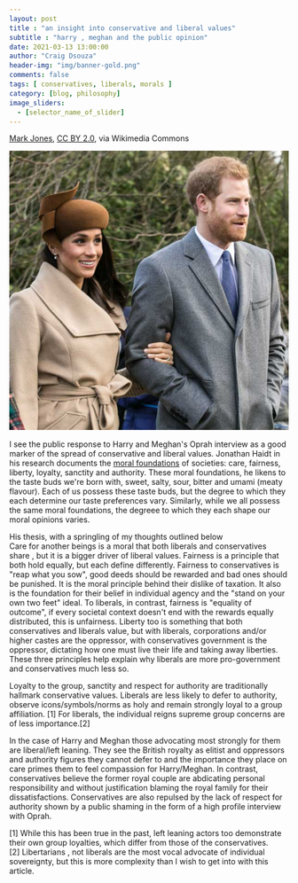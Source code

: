 ```yaml
---
layout: post
title : "an insight into conservative and liberal values"
subtitle : "harry , meghan and the public opinion"
date: 2021-03-13 13:00:00
author: "Craig Dsouza"
header-img: "img/banner-gold.png"
comments: false
tags: [ conservatives, liberals, morals ]
category: [blog, philosophy]
image_sliders:
  - [selector_name_of_slider]
---
```


<a href="https://commons.wikimedia.org/wiki/File:Prince_Harry_and_Meghan_Markle.jpg">Mark Jones</a>, <a href="https://creativecommons.org/licenses/by/2.0">CC BY 2.0</a>, via Wikimedia Commons

![harry-and-meghan](/img/posts/2021-03-13-british-royalty/harry_meghan.jpg)

I see the public response to Harry and Meghan's Oprah interview as a good marker of the spread of conservative and liberal values.
Jonathan Haidt in his research documents the [moral foundations](https://www.youtube.com/watch?v=7o5mLnfyfaY) of societies: 
care, fairness, liberty, loyalty, sanctity and authority.
These moral foundations, he likens to the taste buds we're born with, sweet, salty, sour, bitter and umami (meaty flavour). Each of us
possess these taste buds, but the degree to which they each determine our taste preferences vary. Similarly, while we all possess the
same moral foundations, the degreee to which they each shape our moral opinions varies. 

His thesis, with a springling of my thoughts outlined below<br>
Care for another beings is a moral that both liberals and conservatives share , but it is a bigger driver of liberal values. 
Fairness is a principle that both hold equally, but each define differently. Fairness to conservatives is "reap what you sow", 
good deeds should be rewarded and bad ones should be punished. It is the moral principle behind their dislike of taxation. It also 
is the foundation for their belief in individual agency and the "stand on your own two feet" ideal. To liberals, in contrast,
fairness is "equality of outcome", if every societal context doesn't end with the rewards equally distributed, this is unfairness. 
Liberty too is something that both conservatives and liberals value, but with liberals, corporations and/or higher castes are the oppressor,
with conservatives government is the oppressor, dictating how one must live their life and taking away liberties. These three principles 
help explain why liberals are more pro-government and conservatives much less so.

Loyalty to the group, sanctity and respect for authority are traditionally hallmark conservative values. Liberals are less likely to defer
to authority, observe icons/symbols/norms as holy and remain strongly loyal to a group affiliation. [1] For liberals, the individual reigns supreme
group concerns are of less importance.[2]

In the case of Harry and Meghan those advocating most strongly for them are liberal/left leaning. They see the British royalty as elitist
and oppressors and authority figures they cannot defer to and the importance they place on care primes them to feel compassion for Harry/Meghan. 
In contrast, conservatives believe the former royal couple are abdicating personal responsibility and without justification blaming the royal 
family for their dissatisfactions. Conservatives are also repulsed by the lack of respect for authority shown by a public shaming in the form of 
a high profile interview with Oprah.


[1] While this has been true in the past, 
left leaning actors too demonstrate their own group loyalties, which differ from those of the conservatives.<br>
[2] Libertarians , not liberals are the most vocal advocate of individual sovereignty, but this is more complexity than I wish to get
into with this article.



